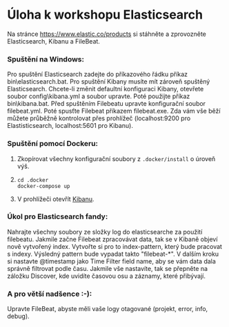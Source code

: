 # Úloha k workshopu Elasticsearch

Na stránce https://www.elastic.co/products si stáhněte a zprovozněte Elasticsearch, Kibanu a FileBeat.

### Spuštění na Windows:
Pro spuštění Elasticsearch zadejte do příkazového řádku příkaz bin\elasticsearch.bat.
Pro spuštění Kibany musíte mít zároveň spuštěný Elasticsearch. Chcete-li změnit defaultní konfiguraci Kibany, otevřete soubor config\kibana.yml a soubor upravte.  Poté použijte příkaz bin\kibana.bat.
Před spuštěním Filebeatu upravte konfigurační soubor filebeat.yml. Poté spusťte Filebeat příkazem filebeat.exe. 
Zda vám vše běží můžete průběžně kontrolovat přes prohlížeč (localhost:9200 pro Elastisticsearch, localhost:5601 pro Kibanu).

### Spuštění pomocí Dockeru:
1. Zkopírovat všechny konfigurační soubory z ```.docker/install``` o úroveň výš. 
2.
	```
	cd .docker
	docker-compose up
	```
3. V prohlížeči otevřít [Kibanu](http://localhost:5601).

### Úkol pro Elasticsearch fandy:
Nahrajte všechny soubory ze složky log do elasticsearche za použití filebeatu.
Jakmile začne Filebeat zpracovávat data, tak se v Kibaně objeví nově vytvořený index.
Vytvořte si pro to index-pattern, který bude pracovat s indexy. Výsledný pattern bude vypadat takto "filebeat-*".
V dalším kroku si nastavte @timestamp jako Time Filter field name, aby se vám data dala správně filtrovat podle času.
Jakmile vše nastavíte, tak se přepněte na záložku Discover, kde uvidíte časovou osu a záznamy, které přibývají.

### A pro větší nadšence :-):
Upravte FileBeat, abyste měli vaše logy otagované (projekt, error, info, debug).

 
